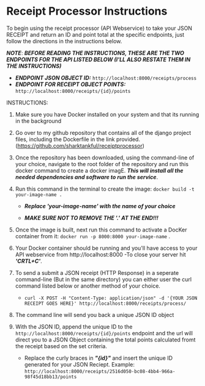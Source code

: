 # Receipt Processor Instructions

To begin using the receipt processor (API Webservice) to take your JSON RECEIPT and return an ID and point total at the specific endpoints, just follow the directions in the instructions below.

***NOTE***: ***BEFORE READING THE INSTRUCTIONS, THESE ARE THE TWO ENDPOINTS FOR THE API LISTED BELOW (I'LL ALSO RESTATE THEM IN THE INSTRUCTIONS)***

- ***ENDPOINT JSON OBJECT ID:*** ```http://localhost:8000/receipts/process```
- ***ENDPOINT FOR RECEIPT OBJECT POINTS:*** ```http://localhost:8000/receipts/{id}/points```

INSTRUCTIONS:
1. Make sure you have Docker installed on your system and that its running in the background
 
2. Go over to my github repository that contains all of the django project files, including the Dockerfile in the link provided.(https://github.com/sharktankful/receiptprocessor)
 
3. Once the repository has been downloaded, using the command-line of your choice, navigate to the root folder of the repository and run this docker command to create a docker imagE. ***This will install all the needed dependencies and software to run the service***.
   
6. Run this command in the terminal to create the image: ```docker build -t your-image-name .```
   - ***Replace 'your-image-name' with the name of your choice***
   
   - ***MAKE SURE NOT TO REMOVE THE  '.'  AT THE END!!!***

8. Once the image is built, next run this command to activate a DocKer container from it: ```docker run -p 8000:8000 your-image-name``` .
9. Your Docker container should be running and you'll have access to your API webservice from http://localhost:8000
     -To close your server hit ***'CRTL+C'***.
10. To send a submit a JSON receipt (HTTP Response) in a seperate command-line (But in the same directory) you can either user the curl command listed below or another method of your choice.
    - ```curl -X POST -H "Content-Type: application/json" -d '{YOUR JSON RECEIPT GOES HERE}' http://localhost:8000/receipts/process/```
11. The command line will send you back a unique JSON ID object
12. With the JSON ID, append the unique ID to the ```http://localhost:8000/receipts/{id}/points``` endpoint and the url will direct you to a JSON Object containing the total points calculated fromt the receipt based on the set criteria.
    - Replace the curly braces in ***"{id}"*** and insert the unique ID generated for your JSON Reciept. Example: ```http://localhost:8000/receipts/2516d050-bc08-4bb4-966a-98f45d18bb13/points```
